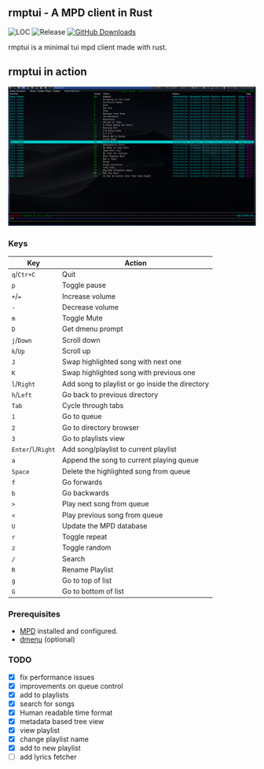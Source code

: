 ## rmptui - A MPD client in Rust
![LOC](https://tokei.rs/b1/github/krolyxon/rmptui?category=code)
![Release](https://img.shields.io/github/v/release/krolyxon/rmptui?color=%23c694ff)
[![GitHub Downloads](https://img.shields.io/github/downloads/krolyxon/rmptui/total.svg?label=GitHub%20downloads)](https://github.com/krolyxon/rmptui/releases)

rmptui is a minimal tui mpd client made with rust.

## rmptui in action
![](https://raw.githubusercontent.com/krolyxon/rmptui/master/assets/ss.png)

### Keys
| Key                       | Action                                          |
| ---                       | ---                                             |
| `q`/`Ctr+C`               | Quit                                            |
| `p`                       | Toggle pause                                    |
| `+`/`=`                   | Increase volume                                 |
| `-`                       | Decrease volume                                 |
| `m`                       | Toggle Mute                                     |
| `D`                       | Get dmenu prompt                                |
| `j`/`Down`                | Scroll down                                     |
| `k`/`Up`                  | Scroll up                                       |
| `J`                       | Swap highlighted song with next one             |
| `K`                       | Swap highlighted song with previous one         |
| `l`/`Right`               | Add song to playlist or go inside the directory |
| `h`/`Left`                | Go back to previous directory                   |
| `Tab`                     | Cycle through tabs                              |
| `1`                       | Go to queue                                     |
| `2`                       | Go to directory browser                         |
| `3`                       | Go to playlists view                            |
| `Enter`/`l`/`Right`       | Add song/playlist to current playlist           |
| `a`                       | Append the song to current playing queue        |
| `Space`                   | Delete the highlighted song from queue          |
| `f`                       | Go forwards                                     |
| `b`                       | Go backwards                                    |
| `>`                       | Play next song from queue                       |
| `<`                       | Play previous song from queue                   |
| `U`                       | Update the MPD database                         |
| `r`                       | Toggle repeat                                   |
| `z`                       | Toggle random                                   |
| `/`                       | Search                                          |
| `R`                       | Rename Playlist                                 |
| `g`                       | Go to top of list                               |
| `G`                       | Go to bottom of list                            |

### Prerequisites
- [MPD](https://wiki.archlinux.org/title/Music_Player_Daemon) installed and configured.
- [dmenu](https://tools.suckless.org/dmenu/) (optional)

### TODO
- [x] fix performance issues
- [x] improvements on queue control
- [x] add to playlists
- [x] search for songs
- [x] Human readable time format
- [x] metadata based tree view
- [x] view playlist
- [x] change playlist name
- [x] add to new playlist
- [ ] add lyrics fetcher
